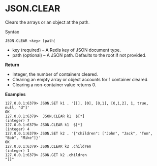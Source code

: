 # JSON\.CLEAR<a name="json-clear"></a>

Clears the arrays or an object at the path\.

Syntax

```
JSON.CLEAR <key> [path]
```
+ key \(required\) – A Redis key of JSON document type\.
+ path \(optional\) – A JSON path\. Defaults to the root if not provided\.

**Return**
+ Integer, the number of containers cleared\.
+ Clearing an empty array or object accounts for 1 container cleared\.
+ Clearing a non\-container value returns 0\.

**Examples**

```
127.0.0.1:6379> JSON.SET k1 . '[[], [0], [0,1], [0,1,2], 1, true, null, "d"]'
OK
127.0.0.1:6379>  JSON.CLEAR k1  $[*]
(integer) 7
127.0.0.1:6379> JSON.CLEAR k1  $[*]
(integer) 4
127.0.0.1:6379> JSON.SET k2 . '{"children": ["John", "Jack", "Tom", "Bob", "Mike"]}'
OK
127.0.0.1:6379> JSON.CLEAR k2 .children
(integer) 1
127.0.0.1:6379> JSON.GET k2 .children
"[]"
```
